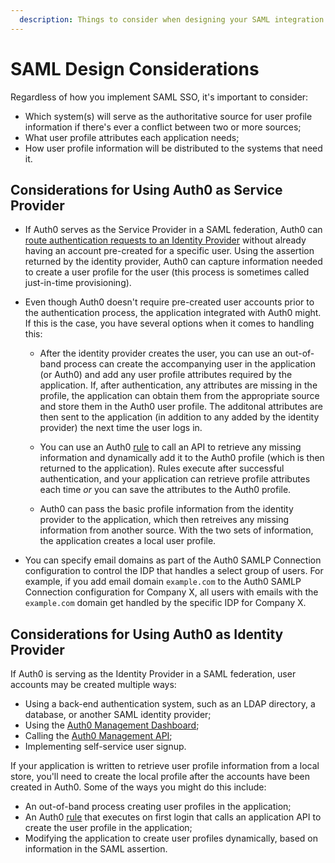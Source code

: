```yaml
---
  description: Things to consider when designing your SAML integration
---
```


# SAML Design Considerations

Regardless of how you implement SAML SSO, it's important to consider:

* Which system(s) will serve as the authoritative source for user profile information if there's ever a conflict between two or more sources;
* What user profile attributes each application needs;
* How user profile information will be distributed to the systems that need it.

## Considerations for Using Auth0 as Service Provider

* If Auth0 serves as the Service Provider in a SAML federation, Auth0 can [route authentication requests to an Identity Provider](/hrd) without already having an account pre-created for a specific user. Using the assertion returned by the identity provider, Auth0 can capture information needed to create a user profile for the user (this process is sometimes called just-in-time provisioning).

* Even though Auth0 doesn't require pre-created user accounts prior to the authentication process, the application integrated with Auth0 might. If this is the case, you have several options when it comes to handling this:

  * After the identity provider creates the user, you can use an out-of-band process can create the accompanying user in the application (or Auth0) and add any user profile attributes required by the application. If, after authentication, any attributes are missing in the profile, the application can obtain them from the appropriate source and store them in the Auth0 user profile. The additonal attributes are then sent to the application (in addition to any added by the identity provider) the next time the user logs in.

  * You can use an Auth0 [rule](/rule) to call an API to retrieve any missing information and dynamically add it to the Auth0 profile (which is then returned to the application). Rules execute after successful authentication, and your application can retrieve profile attributes each time *or* you can save the attributes to the Auth0 profile.

  * Auth0 can pass the basic profile information from the identity provider to the application, which then retreives any missing information from another source. With the two sets of information, the application creates a local user profile.

* You can specify email domains as part of the Auth0 SAMLP Connection configuration to control the IDP that handles a select group of users. For example, if you add email domain `example.com` to the Auth0 SAMLP Connection configuration for Company X, all users with emails with the `example.com` domain get handled by the specific IDP for Company X.

## Considerations for Using Auth0 as Identity Provider

If Auth0 is serving as the Identity Provider in a SAML federation, user accounts may be created multiple ways:

* Using a back-end authentication system, such as an LDAP directory, a database, or another SAML identity provider;
* Using the [Auth0 Management Dashboard](${manage_url}/#/users);
* Calling the [Auth0 Management API](/api/management/v2#!/Users/post_users);
* Implementing self-service user signup.

If your application is written to retrieve user profile information from a local store, you'll need to create the local profile after the accounts have been created in Auth0. Some of the ways you might do this include:

 * An out-of-band process creating user profiles in the application;
 * An Auth0 [rule](/rule) that executes on first login that calls an application API to create the user profile in the application;
 * Modifying the application to create user profiles dynamically, based on information in the SAML assertion.
